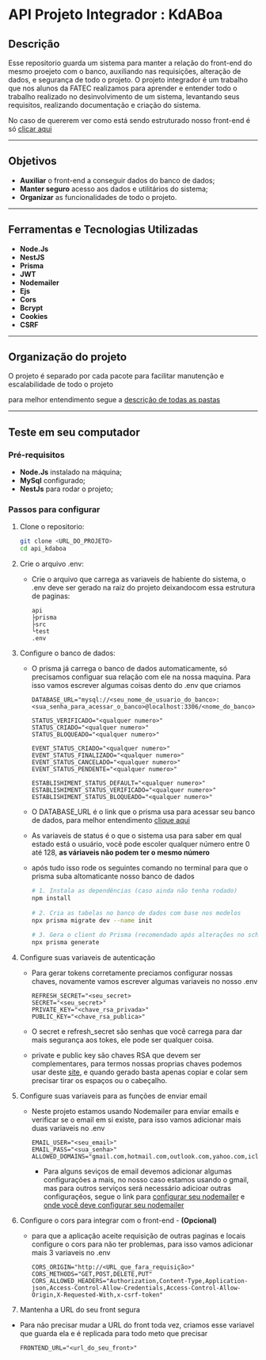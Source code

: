 # API Projeto Integrador : KdABoa

## Descrição
Esse repositorio guarda um sistema para manter a relação do front-end do mesmo proejeto com o banco, auxiliando nas requisições, alteração de dados, e segurança de todo o projeto. O projeto integrador é um trabalho que nos alunos da FATEC realizamos para aprender e entender todo o trabalho realizado no desinvolvimento de um sistema, levantando seus requisitos, realizando documentação e criação do sistema.

No caso de quererem ver como está sendo estruturado nosso front-end é só [clicar aqui](https://github.com/GustavoAzvdo/PI_KDaBoa)

---

## Objetivos
- **Auxiliar** o front-end a conseguir dados do banco de dados;
- **Manter seguro** acesso aos dados e utilitários do sistema;
- **Organizar** as funcionalidades de todo o projeto.

---

## Ferramentas e Tecnologias Utilizadas
- **Node.Js**
- **NestJS**
- **Prisma**
- **JWT**
- **Nodemailer**
- **Ejs**
- **Cors**
- **Bcrypt**
- **Cookies**
- **CSRF**

---

## Organização do projeto
O projeto é separado por cada pacote para facilitar manutenção e escalabilidade de todo o projeto

para melhor entendimento segue a [descrição de todas as pastas](./STRUCTURE.md)

---

## Teste em seu computador

### Pré-requisitos
- **Node.Js** instalado na máquina;
- **MySql** configurado;
- **NestJs** para rodar o projeto;

### Passos para configurar
1. Clone o repositorio:
   ```bash
   git clone <URL_DO_PROJETO>
   cd api_kdaboa
   ```
   
2. Crie o arquivo .env:
   - Crie o arquivo que carrega as variaveis de habiente do sistema, o .env deve ser gerado na raiz do projeto deixandocom essa estrutura de paginas:
     ```
     api
     ├prisma
     ├src
     └test
     .env
     ```
3. Configure o banco de dados:
   - O prisma já carrega o banco de dados automaticamente, só precisamos configuar sua relação com ele na nossa maquina. Para isso vamos escrever algumas coisas dento do .env que criamos
     ```.env
     DATABASE_URL="mysql://<seu_nome_de_usuario_do_banco>:<sua_senha_para_acessar_o_banco>@localhost:3306/<nome_do_banco>
     
     STATUS_VERIFICADO="<qualquer numero>"
     STATUS_CRIADO="<qualquer numero>"
     STATUS_BLOQUEADO="<qualquer numero>"
     
     EVENT_STATUS_CRIADO="<qualquer numero>"
     EVENT_STATUS_FINALIZADO="<qualquer numero>"
     EVENT_STATUS_CANCELADO="<qualquer numero>"
     EVENT_STATUS_PENDENTE="<qualquer numero>"
      
     ESTABLISHIMENT_STATUS_DEFAULT="<qualquer numero>"
     ESTABLISHIMENT_STATUS_VERIFICADO="<qualquer numero>"
     ESTABLISHIMENT_STATUS_BLOQUEADO="<qualquer numero>"
     ```

   - O DATABASE_URL é o link que o prisma usa para acessar seu banco de dados, para melhor entendimento [clique aqui](https://www.prisma.io/docs/getting-started/setup-prisma/start-from-scratch/relational-databases/connect-your-database-typescript-mysql)
   - As variaveis de status é o que o sistema usa para saber em qual estado está o usuário, você pode escoler qualquer número entre 0 até 128, **as váriaveis não podem ter o mesmo número**
  
   - após tudo isso rode os seguintes comando no terminal para que o prisma suba altomaticante nosso banco de dados
     ```bash
     # 1. Instala as dependências (caso ainda não tenha rodado)
     npm install
      
     # 2. Cria as tabelas no banco de dados com base nos modelos
     npx prisma migrate dev --name init
      
     # 3. Gera o client do Prisma (recomendado após alterações no schema)
     npx prisma generate
     ```
4. Configure suas variaveis de autenticação
   - Para gerar tokens corretamente preciamos configurar nossas chaves, novamente vamos escrever algumas variaveis no nosso .env
     ```.env
     REFRESH_SECRET="<seu_secret>
     SECRET="<seu_secret>"
     PRIVATE_KEY="<chave_rsa_privada>"
     PUBLIC_KEY="<chave_rsa_publica>"
     ```
   - O secret e refresh_secret são senhas que vocẽ carrega para dar mais segurança aos tokes, ele pode ser qualquer coisa.
   
   - private e public key são chaves RSA que devem ser complementares, para termos nossas proprias chaves podemos usar deste [site](https://cryptotools.net/rsagen), e quando gerado basta apenas copiar e colar sem precisar tirar os espaços ou o cabeçalho.


5. Configure suas variaveis para as funções de enviar email
   - Neste projeto estamos usando Nodemailer para enviar emails e verificar se o email em si existe, para isso vamos adicionar mais duas variaveis no .env
     ```.env
     EMAIL_USER="<seu_email>"
     EMAIL_PASS="<sua_senha>"
     ALLOWED_DOMAINS="gmail.com,hotmail.com,outlook.com,yahoo.com,icloud.com"
     ```
     - Para alguns seviços de email devemos adicionar algumas configurações a mais, no nosso caso estamos usando o gmail, mas para outros serviços será necessário adicioar outras configuraçẽos, segue o link para [configurar seu nodemailer](https://nodemailer.com/usage) e [onde você deve configurar seu nodemailer](https://github.com/Jhonathan-Will/api_kdaboa/blob/main/api/src/email/email.service.ts)

6. Configure o cors para integrar com o front-end - **(Opcional)**
   - para que a aplicação aceite requisição de outras paginas e locais configure o cors para não ter problemas, para isso vamos adicionar mais 3 variaveis no .env
     ```.env
     CORS_ORIGIN="http://<URL_que_fara_requisição>"
     CORS_METHODS="GET,POST,DELETE,PUT"
     CORS_ALLOWED_HEADERS="Authorization,Content-Type,Application-json,Access-Control-Allow-Credentials,Access-Control-Allow-Origin,X-Requested-With,x-csrf-token"
     ``` 

7. Mantenha a URL do seu front segura
  - Para não precisar mudar a URL do front toda vez, criamos esse variavel que guarda ela e é replicada para todo meto que precisar
    ```env
    FRONTEND_URL="<url_do_seu_front>"
    ```
